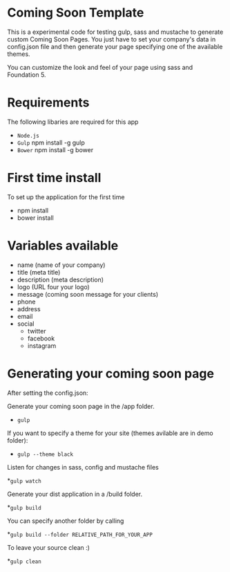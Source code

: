 # Coming Soon Template
This is a experimental code for testing gulp, sass and mustache to generate custom Coming Soon Pages. You just have to set your company's data in config.json file and then generate your page specifying one of the available themes.

You can customize the look and feel of your page using sass and Foundation 5.

# Requirements
The following libaries are required for this app
* `Node.js`
* `Gulp` npm install -g gulp
* `Bower` npm install -g bower

# First time install
To set up the application for the first time
* npm install
* bower install

# Variables available

* name (name of your company)
* title (meta title)
* description (meta description)
* logo (URL four your logo)
* message (coming soon message for your clients)
* phone
* address
* email
* social
	* twitter
	* facebook
	* instagram

# Generating your coming soon page
After setting the config.json:

Generate your coming soon page in the /app folder. 
* `gulp`

If you want to specify a theme for your site (themes avilable are in demo folder):
* `gulp --theme black`


Listen for changes in sass, config and mustache files

*`gulp watch`

Generate your dist application in a /build folder. 

*`gulp build`

You can specify another folder by calling 

*`gulp build --folder RELATIVE_PATH_FOR_YOUR_APP`

To leave your source clean :)

*`gulp clean`


